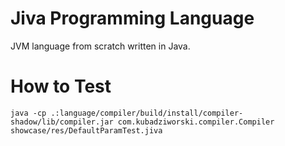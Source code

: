 # Jiva Programming Language

JVM language from scratch written in Java.

# How to Test

```
java -cp .:language/compiler/build/install/compiler-shadow/lib/compiler.jar com.kubadziworski.compiler.Compiler showcase/res/DefaultParamTest.jiva
```
